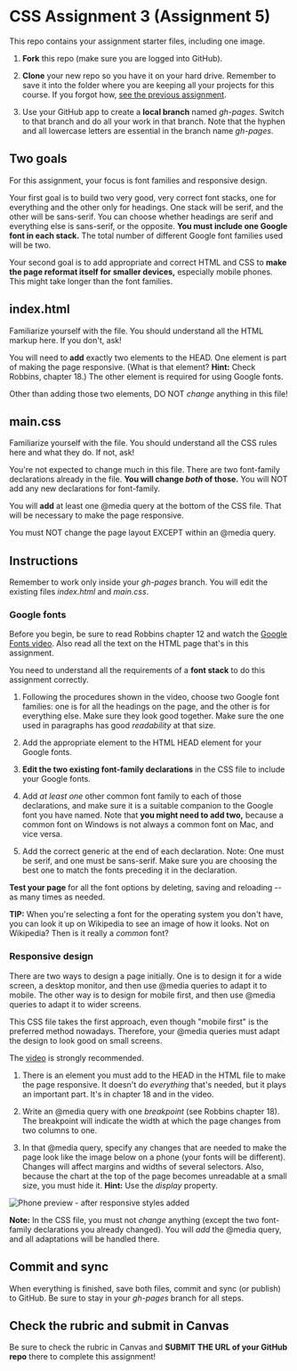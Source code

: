 # CSS Assignment 3 (Assignment 5)

This repo contains your assignment starter files, including one image.

1. **Fork** this repo (make sure you are logged into GitHub).

2. **Clone** your new repo so you have it on your hard drive. Remember to save it into the folder where you are keeping all your projects for this course. If you forgot how, [see the previous assignment](https://github.com/macloo/CSS-intro-with-GitHub).

3. Use your GitHub app to create a **local branch** named *gh-pages*. Switch to that branch and do all your work in that branch. Note that the hyphen and all lowercase letters are essential in the branch name *gh-pages*.

## Two goals

For this assignment, your focus is font families and responsive design.

Your first goal is to build two very good, very correct font stacks, one for everything and the other only for headings. One stack will be serif, and the other will be sans-serif. You can choose whether headings are serif and everything else is sans-serif, or the opposite. **You must include one Google font in each stack.** The total number of different Google font families used will be two.

Your second goal is to add appropriate and correct HTML and CSS to **make the page reformat itself for smaller devices,** especially mobile phones. This might take longer than the font families.

## index.html

Familiarize yourself with the file. You should understand all the HTML markup here. If you don't, ask!

You will need to **add** exactly two elements to the HEAD. One element is part of making the page responsive. (What is that element? **Hint:** Check Robbins, chapter 18.) The other element is required for using Google fonts.

Other than adding those two elements, DO NOT *change* anything in this file!

## main.css

Familiarize yourself with the file. You should understand all the CSS rules here and what they do. If not, ask!

You're not expected to change much in this file. There are two font-family declarations already in the file. **You will change *both* of those.** You will NOT add any new declarations for font-family.

You will **add** at least one @media query at the bottom of the CSS file. That will be necessary to make the page responsive.

You must NOT change the page layout EXCEPT within an @media query.

## Instructions

Remember to work only inside your *gh-pages* branch. You will edit the existing files *index.html* and *main.css*.

### Google fonts

Before you begin, be sure to read Robbins chapter 12 and watch the [Google Fonts video](https://www.youtube.com/watch?v=C7YL9biogCA&list=PLZFU-W6LLeecJuSQh20QUU_gCmS30sLTB&index=35). Also read all the text on the HTML page that's in this assignment.

You need to understand all the requirements of a **font stack** to do this assignment correctly.

1. Following the procedures shown in the video, choose two Google font families: one is for all the headings on the page, and the other is for everything else. Make sure they look good together. Make sure the one used in paragraphs has good *readability* at that size.

2. Add the appropriate element to the HTML HEAD element for your Google fonts.

3. **Edit the two existing font-family declarations** in the CSS file to include your Google fonts.

4. Add *at least one* other common font family to each of those declarations, and make sure it is a suitable companion to the Google font you have named. Note that **you might need to add two,** because a common font on Windows is not always a common font on Mac, and vice versa.

5. Add the correct generic at the end of each declaration. Note: One must be serif, and one must be sans-serif. Make sure you are choosing the best one to match the fonts preceding it in the declaration.

**Test your page** for all the font options by deleting, saving and reloading -- as many times as needed.

**TIP:** When you're selecting a font for the operating system you don't have, you can look it up on Wikipedia to see an image of how it looks. Not on Wikipedia? Then is it really a *common* font?

### Responsive design

There are two ways to design a page initially. One is to design it for a wide screen, a desktop monitor, and then use @media queries to adapt it to mobile. The other way is to design for mobile first, and then use @media queries to adapt it to wider screens.

This CSS file takes the first approach, even though "mobile first" is the preferred method nowadays. Therefore, your @media queries must adapt the design to look good on small screens.

The [video](https://www.youtube.com/watch?v=DYrpZRaX8RI&index=37&list=PLZFU-W6LLeecJuSQh20QUU_gCmS30sLTB) is strongly recommended.

1. There is an element you must add to the HEAD in the HTML file to make the page responsive. It doesn't do *everything* that's needed, but it plays an important part. It's in chapter 18 and in the video.

2. Write an @media query with one *breakpoint* (see Robbins chapter 18). The breakpoint will indicate the width at which the page changes from two columns to one.

3. In that @media query, specify any changes that are needed to make the page look like the image below on a phone (your fonts will be different). Changes will affect margins and widths of several selectors. Also, because the chart at the top of the page becomes unreadable at a small size, you must hide it. **Hint:** Use the *display* property.

![Phone preview - after responsive styles added](video/phone.gif)

**Note:** In the CSS file, you must not *change* anything (except the two font-family declarations you already changed). You will *add* the @media query, and all adaptations will be handled there.

## Commit and sync

When everything is finished, save both files, commit and sync (or publish) to GitHub. Be sure to stay in your *gh-pages* branch for all steps.

## Check the rubric and submit in Canvas

Be sure to check the rubric in Canvas and **SUBMIT THE URL of your GitHub repo** there to complete this assignment!
